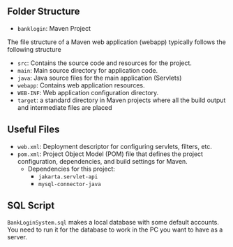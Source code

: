 ## Folder Structure

- `banklogin`: Maven Project

The file structure of a Maven web application (webapp) typically follows the following structure

- `src`: Contains the source code and resources for the project.
- `main`: Main source directory for application code.
- `java`: Java source files for the main application (Servlets)
- `webapp`: Contains web application resources.
- `WEB-INF`: Web application configuration directory.
- `target`:  a standard directory in Maven projects where all the build output and intermediate files are placed

## Useful Files

 - `web.xml`: Deployment descriptor for configuring servlets, filters, etc.
 - `pom.xml`: Project Object Model (POM) file that defines the project configuration, dependencies, and build settings for Maven.
   - Dependencies for this project:
     - `jakarta.servlet-api`
     - `mysql-connector-java`

## SQL Script
`BankLoginSystem.sql` makes a local database with some default accounts. You need to run it for the database to work in the PC you want to have as a server.